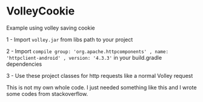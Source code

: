 VolleyCookie
============

Example using volley saving cookie


1 - Import `volley.jar` from libs path to your project

2 - Import `compile group: 'org.apache.httpcomponents' , name: 'httpclient-android' , version: '4.3.3'` in your build.gradle dependencies

3 - Use these project classes for http requests like a normal Volley request


This is not my own whole code. I just needed something like this and I wrote some codes from stackoverflow.
